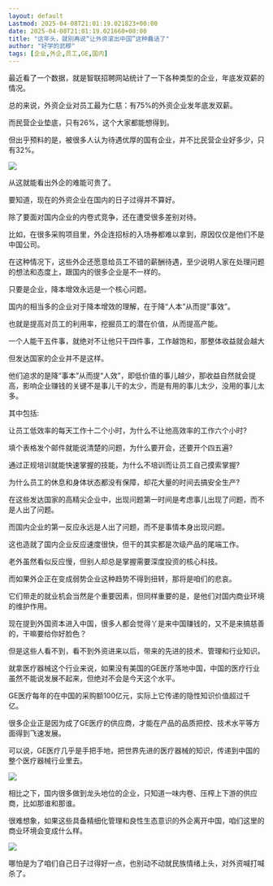 ```yaml
---
layout: default
Lastmod: 2025-04-08T21:01:19.021823+00:00
date: 2025-04-08T21:01:19.021660+00:00
title: "这年头，就别再说“让外资滚出中国”这种蠢话了"
author: "好学的武穆"
tags: [企业,外企,员工,GE,国内]
---
```


最近看了一个数据，就是智联招聘网站统计了一下各种类型的企业，年底发双薪的情况。

总的来说，外资企业对员工最为仁慈：有75%的外资企业发年底发双薪。

而民营企业垫底，只有26%，这个大家都能想得到。

但出乎预料的是，被很多人认为待遇优厚的国有企业，并不比民营企业好多少，只有32%。

![](https://images.weserv.nl/?url=https%3A//mmbiz.qpic.cn/sz_mmbiz_jpg/ngNBk5uqBEJr13aj3IECJvbtJibf510dM1b5sOw5nOx5ynuCXHbicGsOMhHo6wXUpo7Z7umL2cic1ibNRrDd9rGmZg/640%3Fwx_fmt%3Djpeg%26from%3Dappmsg)

从这就能看出外企的难能可贵了。

要知道，现在的外资企业在国内的日子过得并不算好。

除了要面对国内企业的内卷式竞争，还在遭受很多差别对待。

比如，在很多采购项目里，外企连招标的入场券都难以拿到，原因仅仅是他们不是中国公司。

在这种情况下，这些外企还愿意给员工不错的薪酬待遇，至少说明人家在处理问题的想法和态度上，跟国内的很多企业是不一样的。

只要是企业，降本增效永远是一个核心问题。

国内的相当多的企业对于降本增效的理解，在于降“人本”从而提"事效”。

也就是提高对员工的利用率，挖掘员工的潜在价值，从而提高产能。

一个人能干五件事，就绝对不让他只干四件事，工作越饱和，那整体收益就会越大

但发达国家的企业并不是这样。

他们追求的是降“事本”从而提“人效”，即低价值的事儿越少，那收益自然就会提高，影响企业赚钱的关键不是事儿干的太少，而是有用的事儿太少，没用的事儿太多。

其中包括:

让员工低效率的每天工作十二个小时，为什么不让他高效率的工作六个小时?

填个表格发个邮件就能说清楚的问题，为什么要开会，还要开个四五遍?

通过正规培训就能快速掌握的技能，为什么不培训而让员工自己摸索掌握?

为什么员工的休息和身体状态都没有保障，却花大量的时间去搞安全生产?

在这些发达国家的高精尖企业中，出现问题第一时间是考虑事儿出现了问题，而不是人出了问题。

而国内企业的第一反应永远是人出了问题，而不是事情本身出现问题。

这也造就了国内企业反应速度很快，但干的其实都是次级产品的尾端工作。

老外虽然看似反应慢，但别人却总是掌握需要深度投资的核心科技。

而如果外企正在变成弱势企业这种趋势不得到扭转，那将是咱们的悲哀。

它们带走的就业机会当然是个重要因素，但同样重要的是，是他们对国内商业环境的维护作用。

现在提到外国资本进入中国，很多人都会觉得丫是来中国赚钱的，又不是来搞慈善的，干嘛要给你好脸色？

但是这些人看不到，看不到外资进来以后，带来的先进的技术、管理和行业知识。

就拿医疗器械这个行业来说，如果没有美国的GE医疗落地中国，中国的医疗行业虽然不能说发展不起来，但绝对不会是今天这个水平。

GE医疗每年的在中国的采购额100亿元，实际上它传递的隐性知识价值超过千亿。

很多企业正是因为成了GE医疗的供应商，才能在产品的品质把控、技术水平等方面得到飞速发展。

可以说，GE医疗几乎是手把手地，把世界先进的医疗器械的知识，传递到中国的整个医疗器械行业里去。

![](https://images.weserv.nl/?url=https%3A//mmbiz.qpic.cn/sz_mmbiz_jpg/ngNBk5uqBEJr13aj3IECJvbtJibf510dM5qAr0ZQXFibXUMWkEw4VJTrxSMBnZbDDmedoTSp8QekEQ9GicxbKbRDQ/640%3Fwx_fmt%3Djpeg%26from%3Dappmsg)

相比之下，国内很多做到龙头地位的企业，只知道一味内卷、压榨上下游的供应商，比如那谁和那谁。

很难想象，如果这些具备精细化管理和良性生态意识的外企离开中国，咱们这里的商业环境会变成什么样。

![](https://images.weserv.nl/?url=https%3A//mmbiz.qpic.cn/sz_mmbiz_jpg/ngNBk5uqBEJr13aj3IECJvbtJibf510dM5bibgEgrEiauRAMbEvfgR47nvgZSISy1wBE9v3f4mrsO0z6Dz9wG2z7g/640%3Fwx_fmt%3Djpeg%26from%3Dappmsg)

哪怕是为了咱们自己日子过得好一点，也别动不动就民族情绪上头，对外资喊打喊杀了。

